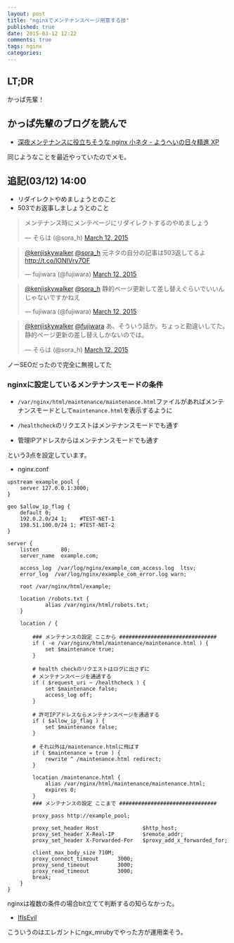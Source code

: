 ```yaml
---
layout: post
title: "nginxでメンテナンスページ用意する技"
published: true
date: 2015-03-12 12:22
comments: true
tags: nginx
categories: 
---
```


## LT;DR

かっぱ先輩！

## かっぱ先輩のブログを読んで

- [深夜メンテナンスに役立ちそうな nginx 小ネタ - ようへいの日々精進 XP ](http://inokara.hateblo.jp/entry/2014/02/22/134221)

同じようなことを最近やっていたのでメモ。


## 追記(03/12) 14:00

- リダイレクトやめましょうとのこと
- 503でお返事しましょうとのこと

<blockquote class="twitter-tweet" lang="en"><p>メンテナンス時にメンテページにリダイレクトするのやめましょう</p>&mdash; そらは (@sora_h) <a href="https://twitter.com/sora_h/status/575875916506640384">March 12, 2015</a></blockquote> <script async src="//platform.twitter.com/widgets.js" charset="utf-8"></script>

<blockquote class="twitter-tweet" lang="en"><p><a href="https://twitter.com/kenjiskywalker">@kenjiskywalker</a> <a href="https://twitter.com/sora_h">@sora_h</a> 元ネタの自分の記事は503返してるよ <a href="http://t.co/lONIVrv7OF">http://t.co/lONIVrv7OF</a></p>&mdash; fujiwara (@fujiwara) <a href="https://twitter.com/fujiwara/status/575877278355214336">March 12, 2015</a></blockquote> <script async src="//platform.twitter.com/widgets.js" charset="utf-8"></script>

<blockquote class="twitter-tweet" lang="en"><p><a href="https://twitter.com/kenjiskywalker">@kenjiskywalker</a> <a href="https://twitter.com/sora_h">@sora_h</a> 静的ページ更新して差し替えぐらいでいいんじゃないですかねえ</p>&mdash; fujiwara (@fujiwara) <a href="https://twitter.com/fujiwara/status/575880371214020609">March 12, 2015</a></blockquote> <script async src="//platform.twitter.com/widgets.js" charset="utf-8"></script>

<blockquote class="twitter-tweet" lang="en"><p><a href="https://twitter.com/kenjiskywalker">@kenjiskywalker</a> <a href="https://twitter.com/fujiwara">@fujiwara</a> あ、そういう話か。ちょっと勘違いしてた。静的ページ更新の差し替えしかないのでは。</p>&mdash; そらは (@sora_h) <a href="https://twitter.com/sora_h/status/575880494400729088">March 12, 2015</a></blockquote> <script async src="//platform.twitter.com/widgets.js" charset="utf-8"></script>

ノーSEOだったので完全に無視してた

### nginxに設定しているメンテナンスモードの条件

- `/var/nginx/html/maintenance/maintenance.html`ファイルがあればメンテナンスモードとして`maintenance.html`を表示するように

- `/healthcheck`のリクエストはメンテナンスモードでも通す

- 管理IPアドレスからはメンテナンスモードでも通す

という3点を設定しています。

- nginx.conf

```
upstream example_pool {
    server 127.0.0.1:3000;
}

geo $allow_ip_flag {
    default 0;
    192.0.2.0/24 1;    #TEST-NET-1
    198.51.100.0/24 1; #TEST-NET-2
}

server {
    listen       80;
    server_name  example.com;

    access_log  /var/log/nginx/example_com_access.log  ltsv;
    error_log  /var/log/nginx/example_com_error.log warn;

    root /var/nginx/html/example;

    location /robots.txt {
            alias /var/nginx/html/robots.txt;
    }

    location / {

        ### メンテナンスの設定 ここから ###############################
        if ( -e /var/nginx/html/maintenance/maintenance.html ) {
            set $maintenance true;
        }

        # health checkのリクエストはログに出さずに
        # メンテナンスページを通過する
        if ( $request_uri ~ /healthcheck ) {
            set $maintenance false;
            access_log off;
        }

        # 許可IPアドレスならメンテナンスページを通過する
        if ( $allow_ip_flag ) {
            set $maintenance false;
        }

        # それ以外は/maintenance.htmlに飛ばす
        if ( $maintenance = true ) {
            rewrite ^ /maintenance.html redirect;
        }

        location /maintenance.html {
            alias /var/nginx/html/maintenance/maintenance.html;
            expires 0;
        }
        ### メンテナンスの設定 ここまで ###############################

        proxy_pass http://example_pool;

        proxy_set_header Host              $http_host;
        proxy_set_header X-Real-IP         $remote_addr;
        proxy_set_header X-Forwarded-For   $proxy_add_x_forwarded_for;

        client_max_body_size 710M;
        proxy_connect_timeout      3000;
        proxy_send_timeout         3000;
        proxy_read_timeout         3000;
        break;
    }
}
```

nginxは複数の条件の場合bit立てて判断するの知らなかった。

- [IfIsEvil](http://wiki.nginx.org/IfIsEvil)

こういうのはエレガントにngx_mrubyでやった方が運用楽そう。
